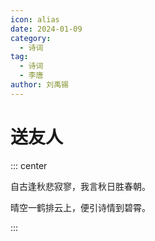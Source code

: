 ```yaml
---
icon: alias
date: 2024-01-09
category:
  - 诗词
tag:
  - 诗词
  - 李唐
author: 刘禹锡
---
```


# 送友人

<!-- more -->


::: center

自古逢秋悲寂寥，我言秋日胜春朝。

晴空一鹤排云上，便引诗情到碧霄。

:::